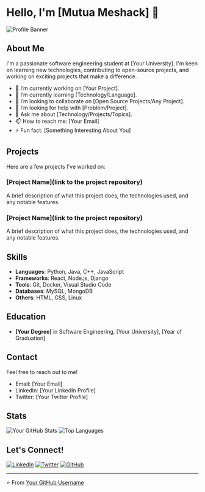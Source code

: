 # Hello, I'm [Mutua Meshack] 👋

![Profile Banner](https://via.placeholder.com/800x200.png?text=Welcome+to+my+GitHub+Profile)

## About Me

I'm a passionate software engineering student at [Your University]. I'm keen on learning new technologies, contributing to open-source projects, and working on exciting projects that make a difference.

- 🔭 I’m currently working on [Your Project].
- 🌱 I’m currently learning [Technology/Language].
- 👯 I’m looking to collaborate on [Open Source Projects/Any Project].
- 🤔 I’m looking for help with [Problem/Project].
- 💬 Ask me about [Technology/Projects/Topics].
- 📫 How to reach me: [Your Email]
- ⚡ Fun fact: [Something Interesting About You]

## Projects

Here are a few projects I've worked on:

### [Project Name](link to the project repository)
A brief description of what this project does, the technologies used, and any notable features.

### [Project Name](link to the project repository)
A brief description of what this project does, the technologies used, and any notable features.

## Skills

- **Languages**: Python, Java, C++, JavaScript
- **Frameworks**: React, Node.js, Django
- **Tools**: Git, Docker, Visual Studio Code
- **Databases**: MySQL, MongoDB
- **Others**: HTML, CSS, Linux

## Education

- **[Your Degree]** in Software Engineering, [Your University], [Year of Graduation]

## Contact

Feel free to reach out to me!

- Email: [Your Email]
- LinkedIn: [Your LinkedIn Profile]
- Twitter: [Your Twitter Profile]

## Stats

![Your GitHub Stats](https://github-readme-stats.vercel.app/api?username=yourusername&show_icons=true&theme=radical)
![Top Languages](https://github-readme-stats.vercel.app/api/top-langs/?username=yourusername&layout=compact&theme=radical)

## Let's Connect!

[![LinkedIn](https://img.shields.io/badge/LinkedIn-Connect-blue)](https://www.linkedin.com/in/yourusername/)
[![Twitter](https://img.shields.io/badge/Twitter-Follow-blue)](https://twitter.com/yourusername/)
[![GitHub](https://img.shields.io/badge/GitHub-Follow-blue)](https://github.com/yourusername/)

---

⭐️ From [Your GitHub Username](https://github.com/yourusername)
